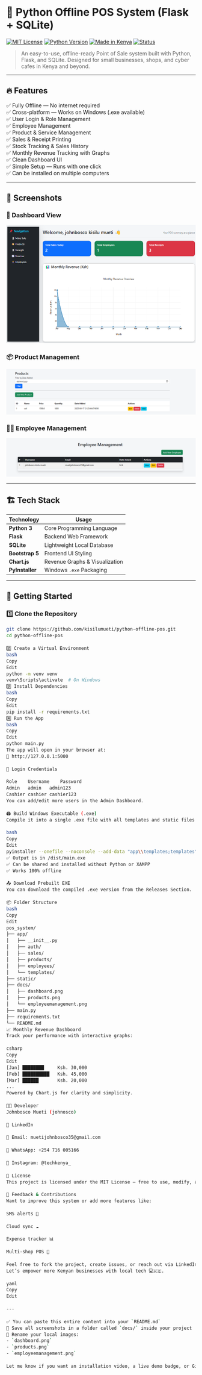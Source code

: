 # 🛒 Python Offline POS System (Flask + SQLite)

[![MIT License](https://img.shields.io/badge/license-MIT-blue.svg)](LICENSE)
[![Python Version](https://img.shields.io/badge/python-3.10%2B-blue.svg)](https://www.python.org/)
[![Made in Kenya](https://img.shields.io/badge/Made%20in-Kenya-success)](https://www.linkedin.com/in/johnboscokisilumueti/)
[![Status](https://img.shields.io/badge/status-Active-brightgreen)](https://github.com/kisilumueti/python-offline-pos)

> An easy-to-use, offline-ready Point of Sale system built with Python, Flask, and SQLite. Designed for small businesses, shops, and cyber cafes in Kenya and beyond.

---

## 🔥 Features

✅ Fully Offline — No internet required  
✅ Cross-platform — Works on Windows (.exe available)  
✅ User Login & Role Management  
✅ Employee Management  
✅ Product & Service Management  
✅ Sales & Receipt Printing  
✅ Stock Tracking & Sales History  
✅ Monthly Revenue Tracking with Graphs  
✅ Clean Dashboard UI  
✅ Simple Setup — Runs with one click  
✅ Can be installed on multiple computers  

---

## 📸 Screenshots

### 🧾 Dashboard View  
![Dashboard](docs/dashboard.png)

### 📦 Product Management  
![Products](docs/products.png)

### 👨‍💼 Employee Management  
![Employees](docs/employeemanagement.png)

---

## 🏗️ Tech Stack

| Technology      | Usage                          |
|------------------|-------------------------------|
| **Python 3**      | Core Programming Language     |
| **Flask**         | Backend Web Framework         |
| **SQLite**        | Lightweight Local Database    |
| **Bootstrap 5**   | Frontend UI Styling           |
| **Chart.js**      | Revenue Graphs & Visualization|
| **PyInstaller**   | Windows `.exe` Packaging      |

---

## 🚀 Getting Started

### 1️⃣ Clone the Repository

```bash
git clone https://github.com/kisilumueti/python-offline-pos.git
cd python-offline-pos

2️⃣ Create a Virtual Environment
bash
Copy
Edit
python -m venv venv
venv\Scripts\activate  # On Windows
3️⃣ Install Dependencies
bash
Copy
Edit
pip install -r requirements.txt
4️⃣ Run the App
bash
Copy
Edit
python main.py
The app will open in your browser at:
📍 http://127.0.0.1:5000

🔐 Login Credentials

Role	Username	Password
Admin	admin	admin123
Cashier	cashier	cashier123
You can add/edit more users in the Admin Dashboard.

🖨️ Build Windows Executable (.exe)
Compile it into a single .exe file with all templates and static files:

bash
Copy
Edit
pyinstaller --onefile --noconsole --add-data "app\\templates;templates" --add-data "app\\static;static" main.py
✅ Output is in /dist/main.exe
✅ Can be shared and installed without Python or XAMPP
✅ Works 100% offline

📤 Download Prebuilt EXE
You can download the compiled .exe version from the Releases Section.

📦 Folder Structure
bash
Copy
Edit
pos_system/
├── app/
│   ├── __init__.py
│   ├── auth/
│   ├── sales/
│   ├── products/
│   ├── employees/
│   └── templates/
├── static/
├── docs/
│   ├── dashboard.png
│   ├── products.png
│   └── employeemanagement.png
├── main.py
├── requirements.txt
└── README.md
📈 Monthly Revenue Dashboard
Track your performance with interactive graphs:

csharp
Copy
Edit
[Jan] ████████     Ksh. 30,000  
[Feb] ██████████   Ksh. 45,000  
[Mar] ██████       Ksh. 20,000  
...
Powered by Chart.js for clarity and simplicity.

👨‍💻 Developer
Johnbosco Mueti (johnosco)

💼 LinkedIn

📧 Email: muetijohnbosco35@gmail.com

📱 WhatsApp: +254 716 005166

📸 Instagram: @techkenya_

📄 License
This project is licensed under the MIT License — free to use, modify, and distribute.

💬 Feedback & Contributions
Want to improve this system or add more features like:

SMS alerts 📲

Cloud sync ☁️

Expense tracker 📊

Multi-shop POS 🏪

Feel free to fork the project, create issues, or reach out via LinkedIn.
Let’s empower more Kenyan businesses with local tech 💻🇰🇪.

yaml
Copy
Edit

---

✅ You can paste this entire content into your `README.md`  
📁 Save all screenshots in a folder called `docs/` inside your project  
📸 Rename your local images:
- `dashboard.png`
- `products.png`
- `employeemanagement.png`

Let me know if you want an installation video, a live demo badge, or GitHub Action CI badge added.









